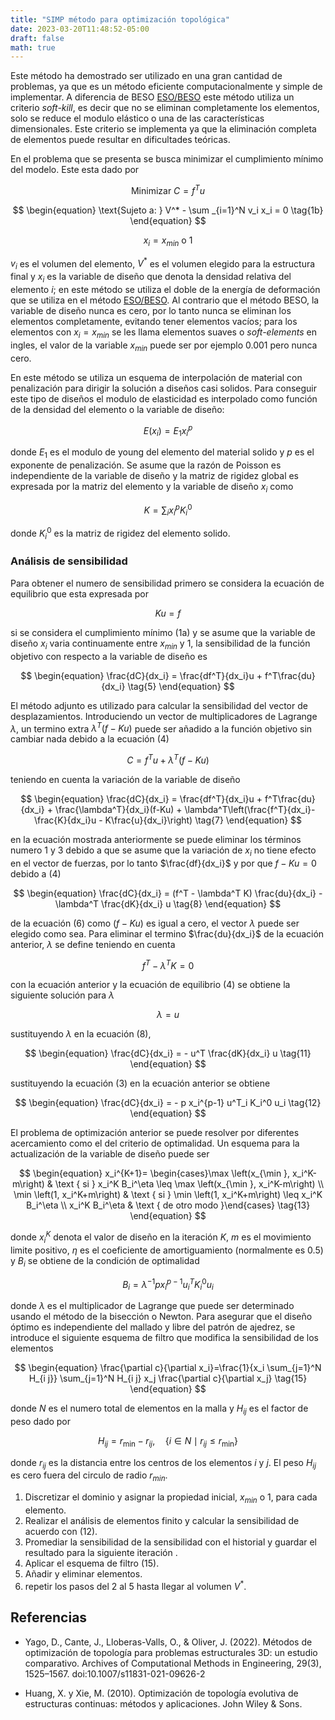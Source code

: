 ```yaml
---
title: "SIMP método para optimización topológica"
date: 2023-03-20T11:48:52-05:00
draft: false
math: true
---
```


Este método ha demostrado ser utilizado en una gran cantidad de problemas, ya que es un método eficiente computacionalmente y simple de implementar. A diferencia de BESO [ESO/BESO](https://kssgarcia.github.io/es/posts/eso_beso/) este método utiliza un criterio *soft-kill*, es decir que no se eliminan completamente los elementos, solo se reduce el modulo elástico o una de las características dimensionales. Este criterio se implementa ya que la eliminación completa de elementos puede resultar en dificultades teóricas.

En el problema que se presenta se busca minimizar el cumplimiento mínimo del modelo. Este esta dado por

  
$$
\begin{equation}
\text{Minimizar } C = f^T u
\tag{1a}
\end{equation}
$$

$$
\begin{equation}
\text{Sujeto a: } V^* - \sum _{i=1}^N v_i x_i = 0
\tag{1b}
\end{equation}
$$

$$
\begin{equation}
x_i = x_{min} \text{ o } 1
\tag{1c}
\end{equation}
$$


$v_i$ es el volumen del elemento, $V^*$ es el volumen elegido para la estructura final y $x_i$ es la variable de diseño que denota la densidad relativa del elemento $i$; en este método se utiliza el doble de la energía de deformación que se utiliza en el método [ESO/BESO](https://kssgarcia.github.io/es/posts/eso_beso/). Al contrario que el método BESO, la variable de diseño nunca es cero, por lo tanto nunca se eliminan los elementos completamente, evitando tener elementos vacíos; para los elementos con $x_i=x_{min}$ se les llama elementos suaves o *soft-elements* en ingles, el valor de la variable $x_{min}$ puede ser por ejemplo $0.001$ pero nunca cero.

En este método se utiliza un esquema de interpolación de material con penalización para dirigir la solución a diseños casi solidos. Para conseguir este tipo de diseños el modulo de elasticidad es interpolado como función de la densidad del elemento o la variable de diseño:


$$
\begin{equation}
E(x_i) = E_1x_i^p
\tag{2}
\end{equation}
$$

  
donde $E_1$ es el modulo de young del elemento del material solido y $p$ es el exponente de penalización. Se asume que la razón de Poisson es independiente de la variable de diseño y la matriz de rigidez global es expresada por la matriz del elemento y la variable de diseño $x_i$ como
  

$$
\begin{equation}
K = \sum_i x_i^p K_i^0
\tag{3}
\end{equation}
$$

  
donde $K^0_i$ es la matriz de rigidez del elemento solido.

### Análisis de sensibilidad 

Para obtener el numero de sensibilidad primero se considera la ecuación de equilibrio que esta expresada por


$$
\begin{equation}
Ku = f
\tag{4}
\end{equation}
$$


si se considera el cumplimiento mínimo (1a) y se asume que la variable de diseño $x_i$ varia continuamente entre $x_{min}$ y $1$, la sensibilidad de la función objetivo con respecto a la variable de diseño es
  

$$
\begin{equation}
\frac{dC}{dx_i} = \frac{df^T}{dx_i}u + f^T\frac{du}{dx_i}
\tag{5}
\end{equation}
$$
  

El método adjunto es utilizado para calcular la sensibilidad del vector de desplazamientos. Introduciendo un vector de multiplicadores de Lagrange $\lambda$, un termino extra $\lambda^T(f-Ku)$ puede ser añadido a la función objetivo sin cambiar nada debido a la ecuación (4)
  
$$
\begin{equation}
C = f^Tu + \lambda^T(f-Ku)
\tag{6}
\end{equation}
$$

teniendo en cuenta la variación de la variable de diseño
  

$$
\begin{equation}
\frac{dC}{dx_i} = \frac{df^T}{dx_i}u + f^T\frac{du}{dx_i} + \frac{\lambda^T}{dx_i}(f-Ku) + \lambda^T\left(\frac{f^T}{dx_i}-\frac{K}{dx_i}u - K\frac{u}{dx_i}\right)
\tag{7}
\end{equation}
$$


en la ecuación mostrada anteriormente se puede eliminar los términos numero 1 y 3 debido a que se asume que la variación de $x_i$ no tiene efecto en el vector de fuerzas, por lo tanto $\frac{df}{dx_i}$ y por que $f-Ku = 0$ debido a (4)
  
$$
\begin{equation}
\frac{dC}{dx_i} = (f^T - \lambda^T K) \frac{du}{dx_i} - \lambda^T \frac{dK}{dx_i} u
\tag{8}
\end{equation}
$$


de la ecuación (6) como $(f-Ku)$ es igual a cero, el vector $\lambda$ puede ser elegido como sea. Para eliminar el termino $\frac{du}{dx_i}$ de la ecuación anterior, $\lambda$ se define teniendo en cuenta


$$
\begin{equation}
f^T - \lambda^T K = 0
\tag{9}
\end{equation}
$$


con la ecuación anterior y la ecuación de equilibrio (4) se obtiene la siguiente solución para $\lambda$


$$
\begin{equation}
\lambda = u
\tag{10}
\end{equation}
$$


sustituyendo $\lambda$ en la ecuación (8),


$$
\begin{equation}
\frac{dC}{dx_i} = - u^T \frac{dK}{dx_i} u
\tag{11}
\end{equation}
$$


sustituyendo la ecuación (3) en la ecuación anterior se obtiene

  
$$
\begin{equation}
\frac{dC}{dx_i} = - p x_i^{p-1} u^T_i K_i^0 u_i
\tag{12}
\end{equation}
$$

  
El problema de optimización anterior se puede resolver por diferentes acercamiento como el del criterio de optimalidad. Un esquema para la actualización de la variable de diseño puede ser

$$
\begin{equation}
x_i^{K+1}= \begin{cases}\max \left(x_{\min }, x_i^K-m\right) & \text { si } x_i^K B_i^\eta \leq \max \left(x_{\min }, x_i^K-m\right) \\ \min \left(1, x_i^K+m\right) & \text { si } \min \left(1, x_i^K+m\right) \leq x_i^K B_i^\eta \\ x_i^K B_i^\eta & \text { de otro modo }\end{cases}
\tag{13}
\end{equation}
$$

donde $x_i^K$ denota el valor de diseño en la iteración $K$, $m$ es el movimiento limite positivo, $\eta$ es el coeficiente de amortiguamiento (normalmente es $0.5$) y $B_i$ se obtiene de la condición de optimalidad


$$
\begin{equation}
B_i = \lambda^{-1} p x_i^{p-1} u_i^T K_i^0 u_i
\tag{14}
\end{equation}
$$


donde $\lambda$ es el multiplicador de Lagrange que puede ser determinado usando el método de la bisección o Newton. Para asegurar que el diseño óptimo es independiente del mallado y libre del patrón de ajedrez, se introduce el siguiente esquema de filtro que modifica la sensibilidad de los elementos


$$
\begin{equation}
\frac{\partial c}{\partial x_i}=\frac{1}{x_i \sum_{j=1}^N H_{i j}} \sum_{j=1}^N H_{i j} x_j \frac{\partial c}{\partial x_j}
\tag{15}
\end{equation}
$$

  
donde $N$ es el numero total de elementos en la malla y $H_{ij}$ es el factor de peso dado por
  

$$
\begin{equation}
H_{i j}=r_{\min }-r_{i j}, \quad\left\{i \in N \mid r_{i j} \leq r_{\min }\right\}
\tag{16}
\end{equation}
$$

donde $r_{ij}$ es la distancia entre los centros de los elementos $i$ y $j$. El peso $H_{ij}$ es cero fuera del circulo de radio $r_{min}$.


1. Discretizar el dominio y asignar la propiedad inicial, $x_{min}$ o 1, para cada elemento.
2. Realizar el análisis de elementos finito y calcular la sensibilidad de acuerdo con (12).
3. Promediar la sensibilidad de la sensibilidad con el historial y guardar el resultado para la siguiente iteración .
4. Aplicar el esquema de filtro (15).
5. Añadir y eliminar elementos.
6. repetir los pasos del 2 al 5 hasta llegar al volumen $V^*$.

## Referencias

- Yago, D., Cante, J., Lloberas-Valls, O., & Oliver, J. (2022). Métodos de optimización de topología para problemas estructurales 3D: un estudio comparativo. Archives of Computational Methods in Engineering, 29(3), 1525–1567. doi:10.1007/s11831-021-09626-2

- Huang, X. y Xie, M. (2010). Optimización de topología evolutiva de estructuras continuas: métodos y aplicaciones. John Wiley & Sons.